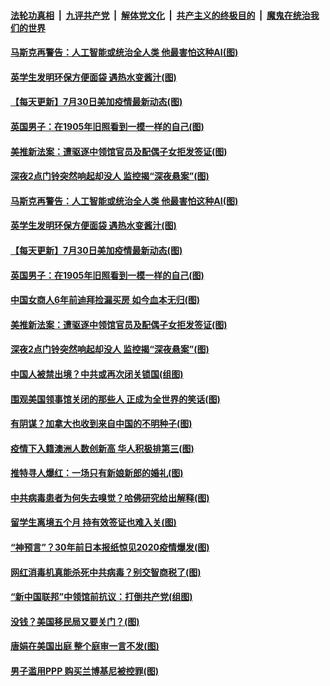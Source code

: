 

####  [法轮功真相](../../../../basic/blob/master/README.md?t=07311431) &nbsp;|&nbsp; [九评共产党](../../../../9ping.md/blob/master/README.md?t=07311431) &nbsp;|&nbsp; [解体党文化](../../../../jtdwh.md/blob/master/README.md?t=07311431)  &nbsp;|&nbsp; [共产主义的终极目的](../../../../gczydzjmd.md/blob/master/README.md?t=07311431) &nbsp;|&nbsp; [魔鬼在统治我们的世界](../../../../mgztzwmdsj.md/blob/master/README.md?t=07311431) 

#### [马斯克再警告：人工智能或统治全人类 他最害怕这种AI(图)](../pages/p3/941378.md?t=07311431) 

#### [英学生发明环保方便面袋 遇热水变酱汁(图)](../pages/p3/941379.md?t=07311431) 

#### [【每天更新】7月30日美加疫情最新动态(图)](../pages/p3/938379.md?t=07311431) 

#### [英国男子：在1905年旧照看到一模一样的自己(图)](../pages/p3/941375.md?t=07311431) 

#### [美推新法案：遭驱逐中领馆官员及配偶子女拒发签证(图)](../pages/p3/941367.md?t=07311431) 

#### [深夜2点门铃突然响起却没人 监控揭“深夜悬案”(图)](../pages/p3/941361.md?t=07311431) 

#### [马斯克再警告：人工智能或统治全人类 他最害怕这种AI(图)](../pages/p3/941378.md?t=07311431) 

#### [英学生发明环保方便面袋 遇热水变酱汁(图)](../pages/p3/941379.md?t=07311431) 

#### [【每天更新】7月30日美加疫情最新动态(图)](../pages/p3/938379.md?t=07311431) 

#### [英国男子：在1905年旧照看到一模一样的自己(图)](../pages/p3/941375.md?t=07311431) 

#### [中国女商人6年前迪拜捡漏买房 如今血本无归(图)](../pages/p3/941368.md?t=07311431) 

#### [美推新法案：遭驱逐中领馆官员及配偶子女拒发签证(图)](../pages/p3/941367.md?t=07311431) 

#### [深夜2点门铃突然响起却没人 监控揭“深夜悬案”(图)](../pages/p3/941361.md?t=07311431) 

#### [中国人被禁出境？中共或再次闭关锁国(组图)](../pages/p3/941305.md?t=07311431) 

#### [围观美国领事馆关闭的那些人 正成为全世界的笑话(图)](../pages/p3/941287.md?t=07311431) 

#### [有阴谋？加拿大也收到来自中国的不明种子(图)](../pages/p3/941285.md?t=07311431) 

#### [疫情下入籍澳洲人数创新高 华人积极排第三(图)](../pages/p3/941286.md?t=07311431) 

#### [推特寻人爆红：一场只有新娘新郎的婚礼(图)](../pages/p3/941279.md?t=07311431) 

#### [中共病毒患者为何失去嗅觉？哈佛研究给出解释(图)](../pages/p3/941276.md?t=07311431) 

#### [留学生离境五个月 持有效签证也难入关(图)](../pages/p3/941277.md?t=07311431) 

#### [“神预言”？30年前日本报纸惊见2020疫情爆发(图)](../pages/p3/941248.md?t=07311431) 

#### [网红消毒机真能杀死中共病毒？别交智商税了(图)](../pages/p3/941240.md?t=07311431) 

#### [“新中国联邦”中领馆前抗议：打倒共产党(组图)](../pages/p3/941174.md?t=07311431) 

#### [没钱？美国移民局又要关门？(图)](../pages/p3/941206.md?t=07311431) 

#### [唐娟在美国出庭 整个庭审一言不发(图)](../pages/p3/941199.md?t=07311431) 

#### [男子滥用PPP 购买兰博基尼被控罪(图)](../pages/p3/941195.md?t=07311431) 

